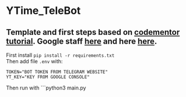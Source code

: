 # YTime_TeleBot
Template and first steps based on [codementor tutorial](https://www.codementor.io/@karandeepbatra/part-1-how-to-create-a-telegram-bot-in-python-in-under-10-minutes-19yfdv4wrq).
Google staff [here](https://console.developers.google.com/) and here [here](https://developers.google.com/youtube/v3/quickstart/python).
---
First install ```pip install -r requirements.txt```  
Then add file ```.env``` with:
```
TOKEN="BOT TOKEN FROM TELEGRAM WEBSITE"
YT_KEY="KEY FROM GOOGLE CONSOLE"
```
Then run with ```python3 main.py